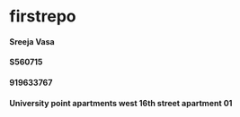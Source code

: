 # firstrepo
#### Sreeja Vasa 
#### S560715 
#### 919633767 
#### University point apartments west 16th street apartment 01 
